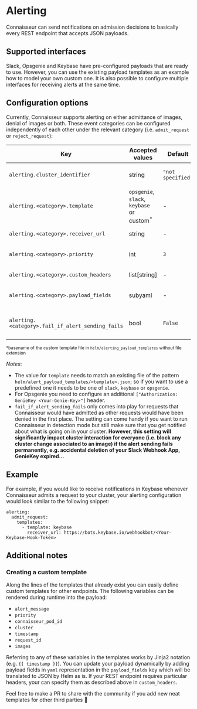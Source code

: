 # Alerting


Connaisseur can send notifications on admission decisions to basically every REST
endpoint that accepts JSON payloads.

## Supported interfaces

Slack, Opsgenie and Keybase have pre-configured payloads that are ready to use.
However, you can use the existing payload templates as an example how to model your
own custom one.
It is also possible to configure multiple interfaces for receiving
alerts at the same time.

## Configuration options

Currently, Connaisseur supports alerting on either admittance of images, denial of images or both. These event categories can be configured independently of each other under the relevant category (i.e. `admit_request` or `reject_request`):

| Key                                                |  Accepted values                                      | Default           | Required           | Description                                                                                        |
| -------------------------------------------------- | ----------------------------------------------------  | ----------------- | ------------------ | -------------------------------------------------------------------------------------------------- |
| `alerting.cluster_identifier`                      | string                                                | `"not specified"` |                    | Cluster identifier used in alert payload to distinguish between alerts from different clusters.     |
| `alerting.<category>.template`                     | `opsgenie`, `slack`, `keybase` or custom<sup>*</sup>  | -                 | :heavy_check_mark: | File in `helm/alert_payload_templates/` to be used as alert payload template.           |
| `alerting.<category>.receiver_url`                 | string                                                | -                 | :heavy_check_mark: | URL of alert-receiving endpoint.                                                                    |
| `alerting.<category>.priority`                     | int                                                   | `3`               |                    | Priority of alert (to enable fitting Connaisseur alerts into alerts from other sources).            |
| `alerting.<category>.custom_headers`               | list[string]                                          | -                 |                    | Additional headers required by alert-receiving endpoint.                                            |
| `alerting.<category>.payload_fields`               | subyaml                                               | -                 |                    | Additional (`yaml`) key-value pairs to be appended to alert payload (as `json`). |
| `alerting.<category>.fail_if_alert_sending_fails`  | bool                                                  | `False`           |                    | Whether to make Connaisseur deny images if the corresponding alert cannot be successfully sent.    |

<sup>*basename of the custom template file in `helm/alerting_payload_templates` without file extension </sup>

_Notes_:

- The value for `template` needs to match an existing file of the pattern
`helm/alert_payload_templates/<template>.json`; so if you want to use a predefined
one it needs to be one of `slack`, `keybase` or `opsgenie`.
- For Opsgenie you need to configure an additional
  `["Authorization: GenieKey <Your-Genie-Key>"]` header.
- `fail_if_alert_sending_fails` only comes into play for requests that Connaisseur would have admitted as other requests would have been denied in the first place. The setting can come handy if you want to run Connaisseur in detection mode but still make sure that you get notified about what is going on in your cluster. **However, this setting will significantly impact cluster interaction for everyone (i.e. block any cluster change associated to an image) if the alert sending fails permanently, e.g. accidental deletion of your Slack Webhook App, GenieKey expired...**



## Example
For example, if you would like to receive notifications in Keybase whenever Connaisseur admits a request to your cluster, your alerting configuration would look similar to the following snippet:


```
alerting:
  admit_request:
    templates:
      - template: keybase
        receiver_url: https://bots.keybase.io/webhookbot/<Your-Keybase-Hook-Token>
```

## Additional notes

### Creating a custom template

Along the lines of the templates that already exist you can easily define
custom templates for other endpoints. The following variables can be rendered
during runtime into the payload:

- `alert_message`
- `priority`
- `connaisseur_pod_id`
- `cluster`
- `timestamp`
- `request_id`
- `images`

Referring to any of these variables in the templates works by Jinja2 notation
(e.g. `{{ timestamp }}`). You can update your payload dynamically by adding payload
fields in `yaml` representation in the `payload_fields` key which will be translated
to JSON by Helm as is. If your REST endpoint requires particular headers, your can
specify them as described above in `custom_headers`.

Feel free to make a PR to share with the community if you add new neat templates for other third parties :pray:

